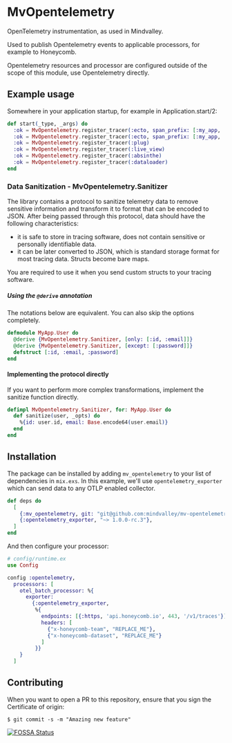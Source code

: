# MvOpentelemetry

OpenTelemetry instrumentation, as used in Mindvalley.

Used to publish Opentelemetry events to applicable processors, for example
to Honeycomb.

Opentelemetry resources and processor are configured outside of the scope
of this module, use Opentelemetry directly.

## Example usage

Somewhere in your application startup, for example in Application.start/2:

```elixir
def start(_type, _args) do
  :ok = MvOpentelemetry.register_tracer(:ecto, span_prefix: [:my_app, :repo])
  :ok = MvOpentelemetry.register_tracer(:ecto, span_prefix: [:my_app, :replica_repo])
  :ok = MvOpentelemetry.register_tracer(:plug)
  :ok = MvOpentelemetry.register_tracer(:live_view)
  :ok = MvOpentelemetry.register_tracer(:absinthe)
  :ok = MvOpentelemetry.register_tracer(:dataloader)
end
```

### Data Sanitization - MvOpentelemetry.Sanitizer

The library contains a protocol to sanitize telemetry data to remove sensitive information
and transform it to format that can be encoded to JSON. After being passed through
this protocol, data should have the following characteristics:

  * it is safe to store in tracing software, does not contain sensitive
    or personally identifiable data.
  * it can be later converted to JSON, which is standard storage format for
    most tracing data. Structs become bare maps.

You are required to use it when you send custom structs to your tracing software.

##### Using the `@derive` annotation

The notations below are equivalent. You can also skip the options completely.

```elixir
defmodule MyApp.User do
  @derive {MvOpentelemetry.Sanitizer, [only: [:id, :email]]}
  @derive {MvOpentelemetry.Sanitizer, [except: [:password]]}
  defstruct [:id, :email, :password]
end
```

#### Implementing the protocol directly

If you want to perform more complex transformations, implement the sanitize function directly.

```elixir
defimpl MvOpentelemetry.Sanitizer, for: MyApp.User do
  def sanitize(user, _opts) do
    %{id: user.id, email: Base.encode64(user.email)}
  end
end
```

## Installation

The package can be installed by adding `mv_opentelemetry` to your list of
dependencies in `mix.exs`. In this example, we'll use `opentelemetry_exporter`
which can send data to any OTLP enabled collector.

```elixir
def deps do
  [
    {:mv_opentelemetry, git: "git@github.com:mindvalley/mv-opentelemetry.git"},
    {:opentelemetry_exporter, "~> 1.0.0-rc.3"},
  ]
end
```

And then configure your processor:

```elixir
# config/runtime.ex
use Config

config :opentelemetry,
  processors: [
    otel_batch_processor: %{
      exporter:
        {:opentelemetry_exporter,
         %{
           endpoints: [{:https, 'api.honeycomb.io', 443, '/v1/traces'}],
           headers: [
             {"x-honeycomb-team", "REPLACE_ME"},
             {"x-honeycomb-dataset", "REPLACE_ME"}
           ]
         }}
    }
  ]
```

## Contributing

When you want to open a PR to this repository, ensure that you sign the Certificate of origin:

```
$ git commit -s -m "Amazing new feature"
```

[![FOSSA Status](https://app.fossa.com/api/projects/git%2Bgithub.com%2Fmindvalley%2Fmv-opentelemetry.svg?type=large)](https://app.fossa.com/projects/git%2Bgithub.com%2Fmindvalley%2Fmv-opentelemetry?ref=badge_large)
